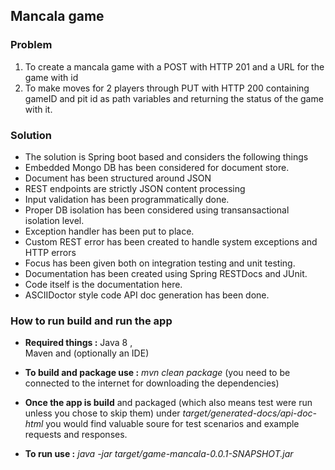 ## Mancala game

### Problem
1. To create a mancala game with a POST with HTTP 201 and a URL for the game with id
2. To make moves for 2 players through PUT with HTTP 200 containing gameID and pit id as path variables and returning the status of the game with it.

### Solution

- The solution is Spring boot based and considers the following things
- Embedded Mongo DB has been considered for document store.
- Document has been structured around JSON
- REST endpoints are strictly JSON content processing
- Input validation has been programmatically done.
- Proper DB isolation has been considered using transansactional isolation level.
- Exception handler has been put to place.
- Custom REST error has been created to handle system exceptions and HTTP errors
- Focus has been given both on integration testing and unit testing.
- Documentation has been created using Spring RESTDocs and JUnit.
- Code itself is the documentation here.
- ASCIIDoctor style code API doc generation has been done.

### How to run build and run the app

- **Required things :** 
Java 8 ,  
Maven  and (optionally an IDE)

- **To build and package use :** _mvn clean package_ 
(you need to be connected to the internet for downloading the dependencies)

- **Once the app is build** and packaged (which also means test were run unless you chose to skip them)
 under _target/generated-docs/api-doc-html_ you would find valuable soure for test scenarios and example requests and responses.
  
- **To run use :** _java -jar target/game-mancala-0.0.1-SNAPSHOT.jar_
  
